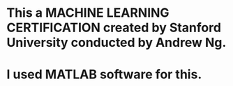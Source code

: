 # This a MACHINE LEARNING CERTIFICATION created by Stanford University conducted by Andrew Ng.
# I used MATLAB software for this.
